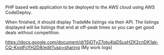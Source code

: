 PHP based web application to be deployed to the AWS cloud using AWS CodeDeploy.

When finished, it should display TradeMe listings via their API.
The listings displayed will be listings that end at off-peak times so you can get good deals without competition.

https://docs.google.com/document/d/1SjDTyZ7otu4laDSusHZK2cnDK1ak-CQ-KxstFcYH2D8/edit?usp=sharing (My work logs)
